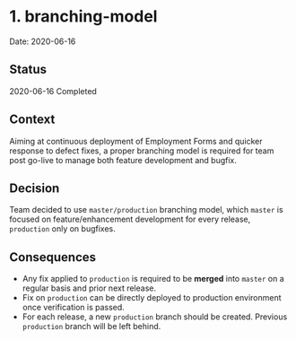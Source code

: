 # 1. branching-model

Date: 2020-06-16

## Status

2020-06-16 Completed

## Context

Aiming at continuous deployment of Employment Forms and quicker response to defect fixes, a proper branching model is required for team post go-live to manage both feature development and bugfix.

## Decision

Team decided to use `master/production` branching model, which `master` is focused on feature/enhancement development for every release, `production` only on bugfixes.

## Consequences

- Any fix applied to `production` is required to be **merged** into `master` on a regular basis and prior next release.
- Fix on `production` can be directly deployed to production environment once verification is passed.
- For each release, a new `production` branch should be created. Previous `production` branch will be left behind.
